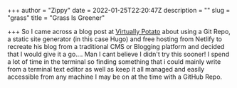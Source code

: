 +++
author = "Zippy"
date = 2022-01-25T22:20:47Z
description = ""
slug = "grass"
title = "Grass Is Greener"

+++
So I came across a blog post at [Virtually Potato](https://www.virtuallypotato.com/ "Virtually Potato") about using a Git Repo, a static site generator (in this case Hugo) and free hosting from Netlify to recreate his blog from a traditional CMS or Blogging platform and decided that I would give it a go.... Man I cant believe I didn't try this sooner! I spend a lot of time in the terminal so finding something that i could mainly write from a terminal text editor as well as keep it all managed and easily accessible from any machine I may be on at the time with a GitHub Repo.